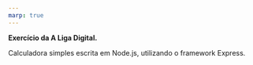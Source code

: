 ```yaml
---
marp: true
---
```


**Exercício da A Liga Digital.**

Calculadora simples escrita em Node.js, utilizando o framework Express.